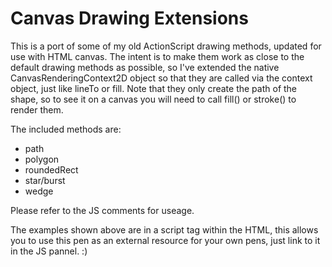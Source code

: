 <script src="js/drawMethods.js" charset="utf-8"></script>
# Canvas Drawing Extensions

<canvas></canvas>

This is a port of some of my old ActionScript drawing methods, updated for use with HTML canvas. The intent is to make them work as close to the default drawing methods as possible, so I've extended the native CanvasRenderingContext2D object so that they are called via the context object, just like lineTo or fill. Note that they only create the path of the shape, so to see it on a canvas you will need to call fill() or stroke() to render them.

The included methods are:

- path
- polygon
- roundedRect
- star/burst
- wedge

Please refer to the JS comments for useage.

The examples shown above are in a script tag within the HTML, this allows you to use this pen as an external resource for your own pens, just link to it in the JS pannel. :)

<script>
  // global vars
var canvas = document.querySelector('canvas');
var para = document.querySelector('p');
var ctx = canvas.getContext('2d');
var radians = Math.PI / 180; // multiply degrees by this to get radians :)
var pi2 = Math.PI * 2;
var cw = 600;
var ch = 200;
var path1 = [
  [0, 0],
  [40, 30],
  [40, 0],
  [50, 0],
  [50, 50],
  [10, 20],
  [10, 50],
  [0, 50]
];
var path2 = [
  [-20, 20],
  [-20, -15],
  [20, 15],
  [20, -20]
];

function draw() {
  canvas.width = cw;
  canvas.height = ch;
  // filled, closed path example
  ctx.fillStyle = 'rgba(64,0,128,0.4)';
  ctx.path(path1, 75, 75);
  ctx.fill();
  // open stroke path example
  ctx.strokeStyle = 'rgba(64,0,128,0.4)';
  ctx.lineWidth = 2;
  ctx.path(path2, 100, 100, false);
  ctx.stroke();
  // polygon example
  ctx.fillStyle = 'rgba(0,64,128,0.4)';
  ctx.polygon(200, 100, 30, 6, -90);
  ctx.fill();
  // star example
  ctx.fillStyle = 'rgba(64,128,0,0.4)';
  ctx.star(300, 100, 5, 15, 30, -90);
  ctx.fill();
  // starburst example
  ctx.fillStyle = 'rgba(128,0,64,0.4)';
  ctx.star(400, 100, 12, 15, 30, -90, true);
  ctx.fill();
  // wedge example
  ctx.fillStyle = 'rgba(0,128,64,0.4)';
  ctx.wedge(500, 100, 25, 270, 45);
  ctx.fill();
  ctx.fillStyle = 'rgba(128,64,0,0.4)';
  ctx.wedge(505, 100, 25, 90, -45);
  ctx.fill();
  // rounded rectangle example
  ctx.strokeStyle = 'rgba(128,64,192,0.4)';
  ctx.lineWidth = 3;
  ctx.roundedRect(10, 10, 580, 180, 20);
  ctx.stroke();
  // rounded rectange example with custom corner radii
  ctx.strokeStyle = 'rgba(64,0,64,0.2)';
  ctx.lineWidth = 1;
  ctx.roundedRect(2, 2, 596, 196, [0, 25, 0, 25]);
  ctx.stroke();
}
</script>
